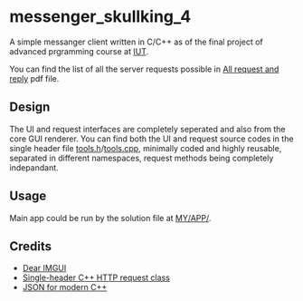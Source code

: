 # messenger_skullking_4
A simple messanger client written in C/C++ as of the final project of advanced prgramming course at [IUT](https://english.iut.ac.ir/).

You can find the list of all the server requests possible in [All request and reply](https://github.com/gravelord-nito/messenger_skullking_4/blob/main/Messenger%20All%20request%20and%20reply%20format.pdf) pdf file.

## Design
The UI and request interfaces are completely seperated and also from the core GUI renderer. You can find both the UI and request source codes in the single header file [tools.h](https://github.com/gravelord-nito/messenger_skullking_4/blob/IMGUI/MY/APP/MAIN/tools.h)/[tools.cpp](https://github.com/gravelord-nito/messenger_skullking_4/blob/IMGUI/MY/APP/MAIN/tools.cpp), minimally coded and highly reusable, separated in different namespaces, request methods being completely indepandant.

## Usage
Main app could be run by the solution file at [MY/APP/](https://github.com/gravelord-nito/messenger_skullking_4/tree/IMGUI/MY/APP).

##  Credits
* [Dear IMGUI](https://github.com/ocornut/imgui)
* [Single-header C++ HTTP request class ](https://github.com/elnormous/HTTPRequest)
* [JSON for modern C++](https://github.com/nlohmann/json#thanks)
